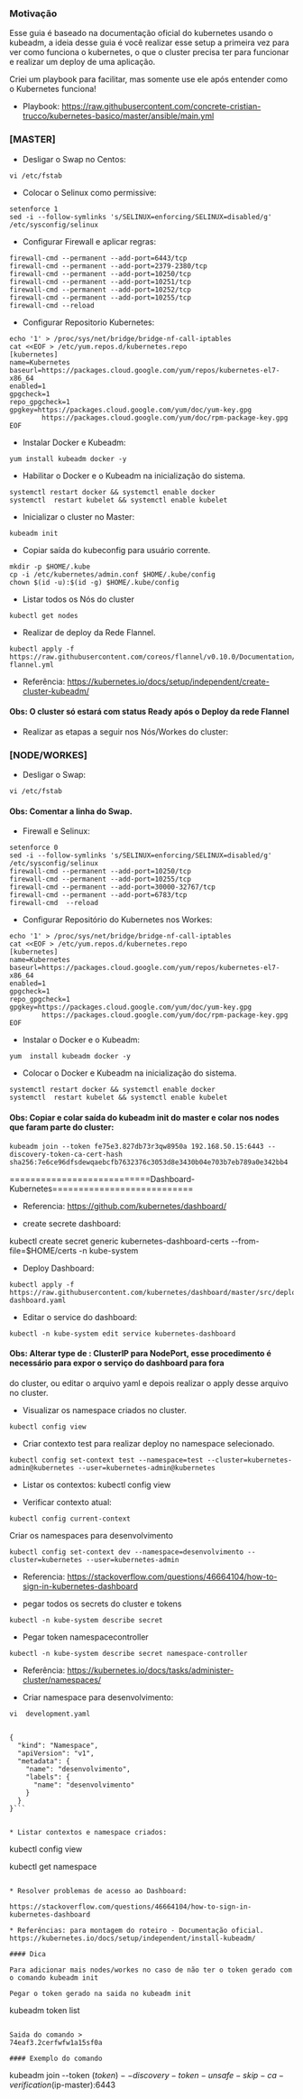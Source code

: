 
### Motivação
Esse guia é baseado na documentação oficial do kubernetes usando o kubeadm, a ideia desse guia é você realizar esse setup a primeira vez para ver como funciona o kubernetes, o que o cluster precisa ter para funcionar e realizar um deploy de uma aplicação.

Criei um playbook para facilitar, mas somente use ele após entender como o Kubernetes funciona!
* Playbook: https://raw.githubusercontent.com/concrete-cristian-trucco/kubernetes-basico/master/ansible/main.yml

### [MASTER]

* Desligar o Swap no Centos:
```
vi /etc/fstab
```

* Colocar o Selinux como permissive:
```
setenforce 1
sed -i --follow-symlinks 's/SELINUX=enforcing/SELINUX=disabled/g' /etc/sysconfig/selinux
```

* Configurar Firewall e aplicar regras:
```
firewall-cmd --permanent --add-port=6443/tcp
firewall-cmd --permanent --add-port=2379-2380/tcp
firewall-cmd --permanent --add-port=10250/tcp
firewall-cmd --permanent --add-port=10251/tcp
firewall-cmd --permanent --add-port=10252/tcp
firewall-cmd --permanent --add-port=10255/tcp
firewall-cmd --reload
```

* Configurar Repositorio Kubernetes:
```
echo '1' > /proc/sys/net/bridge/bridge-nf-call-iptables
cat <<EOF > /etc/yum.repos.d/kubernetes.repo
[kubernetes]
name=Kubernetes
baseurl=https://packages.cloud.google.com/yum/repos/kubernetes-el7-x86_64
enabled=1
gpgcheck=1
repo_gpgcheck=1
gpgkey=https://packages.cloud.google.com/yum/doc/yum-key.gpg
        https://packages.cloud.google.com/yum/doc/rpm-package-key.gpg
EOF
```

* Instalar Docker e Kubeadm:
```
yum install kubeadm docker -y
```

* Habilitar o Docker e o Kubeadm na inicialização do sistema.
```
systemctl restart docker && systemctl enable docker
systemctl  restart kubelet && systemctl enable kubelet
```

* Inicializar o cluster no Master:

```
kubeadm init
```

* Copiar saída do kubeconfig para usuário corrente.

```
mkdir -p $HOME/.kube
cp -i /etc/kubernetes/admin.conf $HOME/.kube/config
chown $(id -u):$(id -g) $HOME/.kube/config
```

* Listar todos os Nós do cluster
```
kubectl get nodes
```

* Realizar de deploy da Rede Flannel.

```
kubectl apply -f https://raw.githubusercontent.com/coreos/flannel/v0.10.0/Documentation/kube-flannel.yml
```

* Referência: https://kubernetes.io/docs/setup/independent/create-cluster-kubeadm/

#### Obs: O cluster só estará com status Ready após o Deploy da rede Flannel

* Realizar as etapas a seguir nos Nós/Workes do cluster:

### [NODE/WORKES]

* Desligar o Swap:
```
vi /etc/fstab
```
#### Obs: Comentar a linha do Swap.

* Firewall e Selinux:
```
setenforce 0
sed -i --follow-symlinks 's/SELINUX=enforcing/SELINUX=disabled/g' /etc/sysconfig/selinux
firewall-cmd --permanent --add-port=10250/tcp
firewall-cmd --permanent --add-port=10255/tcp
firewall-cmd --permanent --add-port=30000-32767/tcp
firewall-cmd --permanent --add-port=6783/tcp
firewall-cmd  --reload
```

* Configurar Repositório do Kubernetes nos Workes:

```
echo '1' > /proc/sys/net/bridge/bridge-nf-call-iptables
cat <<EOF > /etc/yum.repos.d/kubernetes.repo
[kubernetes]
name=Kubernetes
baseurl=https://packages.cloud.google.com/yum/repos/kubernetes-el7-x86_64
enabled=1
gpgcheck=1
repo_gpgcheck=1
gpgkey=https://packages.cloud.google.com/yum/doc/yum-key.gpg
        https://packages.cloud.google.com/yum/doc/rpm-package-key.gpg
EOF
```

* Instalar o Docker e o Kubeadm:
```
yum  install kubeadm docker -y
```
* Colocar o Docker e Kubeadm na inicialização do sistema.
```
systemctl restart docker && systemctl enable docker
systemctl  restart kubelet && systemctl enable kubelet
```


#### Obs: Copiar e colar saída do kubeadm init do master e colar nos nodes que faram parte do cluster:
```
kubeadm join --token fe75e3.827db73r3qw8950a 192.168.50.15:6443 --discovery-token-ca-cert-hash sha256:7e6ce96dfsdewqaebcfb7632376c3053d8e3430b04e703b7eb789a0e342bb4
```


===========================Dashboard-Kubernetes===========================

* Referencia: https://github.com/kubernetes/dashboard/

* create secrete dashboard:

kubectl create secret generic kubernetes-dashboard-certs --from-file=$HOME/certs -n kube-system

* Deploy Dashboard:

```
kubectl apply -f https://raw.githubusercontent.com/kubernetes/dashboard/master/src/deploy/recommended/kubernetes-dashboard.yaml
```

* Editar o service do dashboard:
```
kubectl -n kube-system edit service kubernetes-dashboard
```
#### Obs: Alterar type de : ClusterIP para NodePort, esse procedimento é necessário para expor o serviço do dashboard para fora
do cluster, ou editar o arquivo yaml e depois realizar o apply desse arquivo no cluster.
      
* Visualizar os namespace criados no cluster.
```
kubectl config view
```

* Criar contexto test para realizar deploy no namespace selecionado.
```
kubectl config set-context test --namespace=test --cluster=kubernetes-admin@kubernetes --user=kubernetes-admin@kubernetes
```
     
* Listar os contextos:
kubectl config view

* Verificar contexto atual:
```
kubectl config current-context
```

Criar os namespaces para desenvolvimento 
```
kubectl config set-context dev --namespace=desenvolvimento --cluster=kubernetes --user=kubernetes-admin
```
* Referencia: https://stackoverflow.com/questions/46664104/how-to-sign-in-kubernetes-dashboard

* pegar todos os secrets do cluster e tokens
```
kubectl -n kube-system describe secret
```

* Pegar token namespacecontroller
```
kubectl -n kube-system describe secret namespace-controller
```
* Referência: https://kubernetes.io/docs/tasks/administer-cluster/namespaces/

* Criar namespace para desenvolvimento:
```
vi  development.yaml


{
  "kind": "Namespace",
  "apiVersion": "v1",
  "metadata": {
    "name": "desenvolvimento",
    "labels": {
      "name": "desenvolvimento"
    }
  }
}```
 

* Listar contextos e namespace criados:
```
kubectl config view

kubectl get namespace
```

* Resolver problemas de acesso ao Dashboard:

https://stackoverflow.com/questions/46664104/how-to-sign-in-kubernetes-dashboard

* Referências: para montagem do roteiro - Documentação oficial.
https://kubernetes.io/docs/setup/independent/install-kubeadm/

#### Dica

Para adicionar mais nodes/workes no caso de não ter o token gerado com o comando kubeadm init

Pegar o token gerado na saida no kubeadm init

```
kubeadm token list
```

Saida do comando > 
74eaf3.2cerfwfw1a15sf0a

#### Exemplo do comando
```
kubeadm join --token ($token) --discovery-token-unsafe-skip-ca-verification ($ip-master):6443
```




